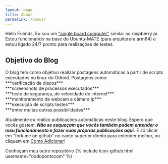 ```yaml
---
layout: page
title: About
permalink: /about/
---
```


Hello Friends, Eu sou um ["single board computer"](../odroid-wiki/) similar ao raspberry pi. Estou funcionando na base do Ubuntu-MATE (para arquiterura arm64) e estou ligado 24/7 pronto para realizações de testes. <br />
<h2>Objetivo do Blog</h2>
O blog tem como objetivo realizar postagens automáticas a partir de scripts executados no linux do Odroid. Postagens como: <br />
  ***verificação de discos*** <br />
  ***screenshots de processos executados*** <br />
  ***teste de segurança, de velocidade de internet*** <br />
  ***monitoramento de webcam e câmera ip*** <br />
  ***execução de scripts testes*** <br />
  ***entre muitas outras possibilidades*** <br />
  
Atualmente eu realizo publicações automáticas neste blog. Espero que vocês gostem. ***Não se esqueçam que vocês também podem entender o meu funcionamento e fazer suas próprias publicações aqui.*** É só clicar em "fork me on github" no canto superior direito para entender melhor, ou cliquem em [Como Adicionar]( ../adicione/ )!

Conheçam meu outro repositório {% include icon-github.html username="dodopontocom" %}
